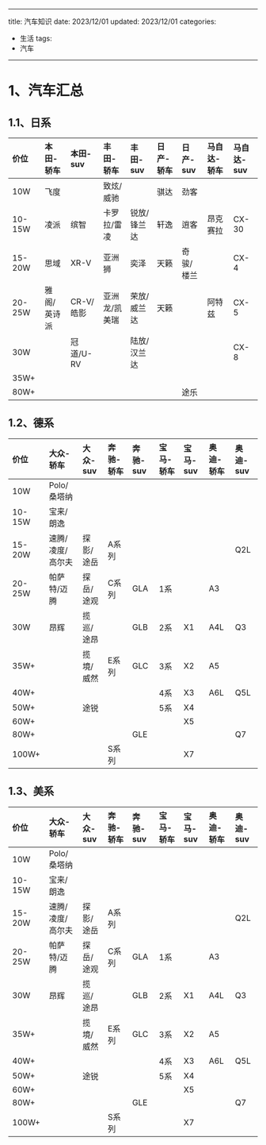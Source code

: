 
---
title: 汽车知识
date: 2023/12/01
updated: 2023/12/01
categories:
  - 生活
tags:
  - 汽车
---

# 1、汽车汇总

## 1.1、日系

| 价位     | 本田-轿车  | 本田-suv | 丰田-轿车   | 丰田-suv | 日产-轿车 | 日产-suv | 马自达-轿车 | 马自达-suv |
|:-------|:-------|:-------|:--------|:-------|:------|:-------|:-------|:--------|
|    10W | 飞度     |        | 致炫/威驰   |        | 骐达    | 劲客     |        |         |
| 10-15W | 凌派     | 缤智     | 卡罗拉/雷凌  | 锐放/锋兰达 | 轩逸    | 逍客     | 昂克赛拉   | CX-30    |
| 15-20W | 思域     | XR-V    | 亚洲狮     | 奕泽     | 天籁    | 奇骏/楼兰  |        | CX-4     |
| 20-25W | 雅阁/英诗派 | CR-V/皓影 | 亚洲龙/凯美瑞 | 荣放/威兰达 | 天籁    |        | 阿特兹    | CX-5     |
|    30W |        | 冠道/U-RV |         | 陆放/汉兰达 |       |        |        | CX-8     |
|   35W+ |        |        |         |        |       |        |        |         |
|   80W+ |        |        |         |        |       | 途乐     |        |         |  


## 1.2、德系

|   价位       |  大众-轿车       |   大众-suv   |   奔驰-轿车     |   奔驰-suv   |   宝马-轿车     |   宝马-suv     |   奥迪-轿车    |   奥迪-suv     |
|:-----------|:-------------|:-----------|:------------|:-----------|:------------|:-------------|:-----------|:-------------|
|      10W   |  Polo/桑塔纳    |            |             |            |             |              |            |              |
|   10-15W   |   宝来/朗逸      |            |             |            |             |              |            |              |
|   15-20W   |   速腾/凌度/高尔夫  |   探影/途岳    |  A系列        |            |             |              |            | Q2L          |
|   20-25W   |   帕萨特/迈腾     |   探岳/途观    |  C系列        |   GLA      |         1系  |              | A3         |              |
|      30W   |  昂辉          |   揽巡/途昂    |             |   GLB      |  2系         |  X1          | A4L        | Q3           |
|     35W+   |              |  揽境/威然     |  E系列        |  GLC       |  3系         |  X2          | A5         |              |
|     40W+   |              |            |             |            |  4系         |  X3          | A6L        | Q5L          |
|      50W+  |              |  途锐        |             |            |         5系  |  X4          |            |              |
|      60W+  |              |            |             |            |             |  X5          |            |              |
|      80W+  |              |            |             |  GLE       |             |              |            | Q7           |
|     100W+  |              |            |  S系列        |            |             |  X7          |            |              |  

## 1.3、美系

|   价位       |  大众-轿车       |   大众-suv   |   奔驰-轿车     |   奔驰-suv   |   宝马-轿车     |   宝马-suv     |   奥迪-轿车    |   奥迪-suv     |
|:-----------|:-------------|:-----------|:------------|:-----------|:------------|:-------------|:-----------|:-------------|
|      10W   |  Polo/桑塔纳    |            |             |            |             |              |            |              |
|   10-15W   |   宝来/朗逸      |            |             |            |             |              |            |              |
|   15-20W   |   速腾/凌度/高尔夫  |   探影/途岳    |  A系列        |            |             |              |            | Q2L          |
|   20-25W   |   帕萨特/迈腾     |   探岳/途观    |  C系列        |   GLA      |         1系  |              | A3         |              |
|      30W   |  昂辉          |   揽巡/途昂    |             |   GLB      |  2系         |  X1          | A4L        | Q3           |
|     35W+   |              |  揽境/威然     |  E系列        |  GLC       |  3系         |  X2          | A5         |              |
|     40W+   |              |            |             |            |  4系         |  X3          | A6L        | Q5L          |
|      50W+  |              |  途锐        |             |            |         5系  |  X4          |            |              |
|      60W+  |              |            |             |            |             |  X5          |            |              |
|      80W+  |              |            |             |  GLE       |             |              |            | Q7           |
|     100W+  |              |            |  S系列        |            |             |  X7          |            |              |  